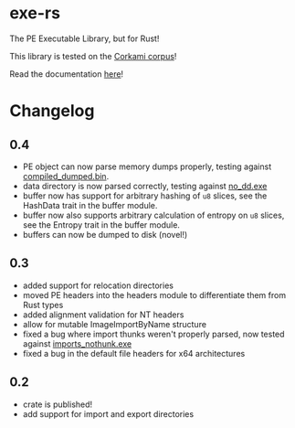 # exe-rs
The PE Executable Library, but for Rust!

This library is tested on the [Corkami corpus](https://github.com/corkami/pocs/tree/master/PE)!

Read the documentation [here](https://docs.rs/exe/)!

# Changelog

## 0.4
* PE object can now parse memory dumps properly, testing against [compiled_dumped.bin](https://github.com/frank2/exe-rs/blob/main/test/compiled_dumped.bin).
* data directory is now parsed correctly, testing against [no_dd.exe](https://github.com/corkami/pocs/blob/master/PE/bin/no_dd.exe)
* buffer now has support for arbitrary hashing of ```u8``` slices, see the HashData trait in the buffer module.
* buffer now also supports arbitrary calculation of entropy on ```u8``` slices, see the Entropy trait in the buffer module.
* buffers can now be dumped to disk (novel!)

## 0.3
* added support for relocation directories
* moved PE headers into the headers module to differentiate them from Rust types
* added alignment validation for NT headers
* allow for mutable ImageImportByName structure
* fixed a bug where import thunks weren't properly parsed, now tested against [imports_nothunk.exe](https://github.com/corkami/pocs/blob/master/PE/bin/imports_nothunk.exe)
* fixed a bug in the default file headers for x64 architectures

## 0.2
* crate is published!
* add support for import and export directories
